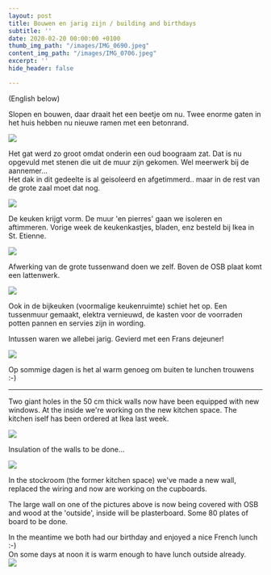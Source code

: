 ```yaml
---
layout: post
title: Bouwen en jarig zijn / building and birthdays
subtitle: ''
date: 2020-02-20 00:00:00 +0100
thumb_img_path: "/images/IMG_0690.jpeg"
content_img_path: "/images/IMG_0706.jpeg"
excerpt: ''
hide_header: false

---
```

(English below)

Slopen en bouwen, daar draait het een beetje om nu. Twee enorme gaten in het huis hebben nu nieuwe ramen met een betonrand.

![](/images/IMG_0690.jpeg)

Het gat werd zo groot omdat onderin een oud boograam zat. Dat is nu opgevuld met stenen die uit de muur zijn gekomen. Wel meerwerk bij de aannemer...  
Het dak in dit gedeelte is al geisoleerd en afgetimmerd.. maar in de rest van de grote zaal moet dat nog.

![](/images/IMG_0702.jpeg)

De keuken krijgt vorm. De muur 'en pierres' gaan we isoleren en aftimmeren. Vorige week de keukenkastjes, bladen, enz besteld bij Ikea in St. Etienne.

![](/images/IMG_0703.jpeg)

Afwerking van de grote tussenwand doen we zelf. Boven de OSB plaat komt een lattenwerk.

![](/images/IMG_0704.jpeg)

Ook in de bijkeuken (voormalige keukenruimte) schiet het op. Een tussenmuur gemaakt, elektra vernieuwd, de kasten voor de voorraden potten pannen en servies zijn in wording.

Intussen waren we allebei jarig. Gevierd met een Frans dejeuner!

![](/images/IMG_0647.jpeg)

Op sommige dagen is het al warm genoeg om buiten te lunchen trouwens :-)

***

Two giant holes in the 50 cm thick walls now have been equipped with new windows. At the inside we're working on the new kitchen space. The kitchen iself has been ordered at Ikea last week.

![](/images/IMG_0684.jpeg)

Insulation of the walls to be done...

![](/images/IMG_0702.jpeg)

In the stockroom (the former kitchen space) we've made a new wall, replaced the wiring and now are working on the cupboards.

The large wall on one of the pictures above is now being covered with OSB and wood at the 'outside', inside will be plasterboard. Some 80 plates of board to be done.

In the meantime we both had our birthday and enjoyed a nice French lunch :-)  
On some days at noon it is warm enough to have lunch outside already.  
![](/images/IMG_0679.jpeg)